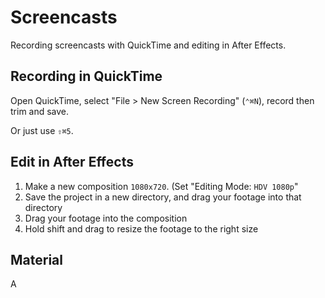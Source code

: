 # Screencasts

Recording screencasts with QuickTime and editing in After Effects.

## Recording in QuickTime

Open QuickTime, select "File > New Screen Recording" (`⌃⌘N`), record then trim and save.

Or just use `⇧⌘5`.

## Edit in After Effects

1. Make a new composition `1080x720`. (Set "Editing Mode: `HDV 1080p`"
2. Save the project in a new directory, and drag your footage into that directory
3. Drag your footage into the composition
4. Hold shift and drag to resize the footage to the right size

## Material

A 